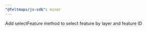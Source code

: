 ```yaml
---
"@feltmaps/js-sdk": minor
---
```


Add selectFeature method to select feature by layer and feature ID
